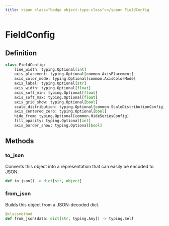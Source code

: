 ```yaml
---
title: <span class="badge object-type-class"></span> FieldConfig
---
```

# <span class="badge object-type-class"></span> FieldConfig

## Definition

```python
class FieldConfig:
    line_width: typing.Optional[int]
    axis_placement: typing.Optional[common.AxisPlacement]
    axis_color_mode: typing.Optional[common.AxisColorMode]
    axis_label: typing.Optional[str]
    axis_width: typing.Optional[float]
    axis_soft_min: typing.Optional[float]
    axis_soft_max: typing.Optional[float]
    axis_grid_show: typing.Optional[bool]
    scale_distribution: typing.Optional[common.ScaleDistributionConfig]
    axis_centered_zero: typing.Optional[bool]
    hide_from: typing.Optional[common.HideSeriesConfig]
    fill_opacity: typing.Optional[int]
    axis_border_show: typing.Optional[bool]
```
## Methods

### <span class="badge object-method"></span> to_json

Converts this object into a representation that can easily be encoded to JSON.

```python
def to_json() -> dict[str, object]
```

### <span class="badge object-method"></span> from_json

Builds this object from a JSON-decoded dict.

```python
@classmethod
def from_json(data: dict[str, typing.Any]) -> typing.Self
```

